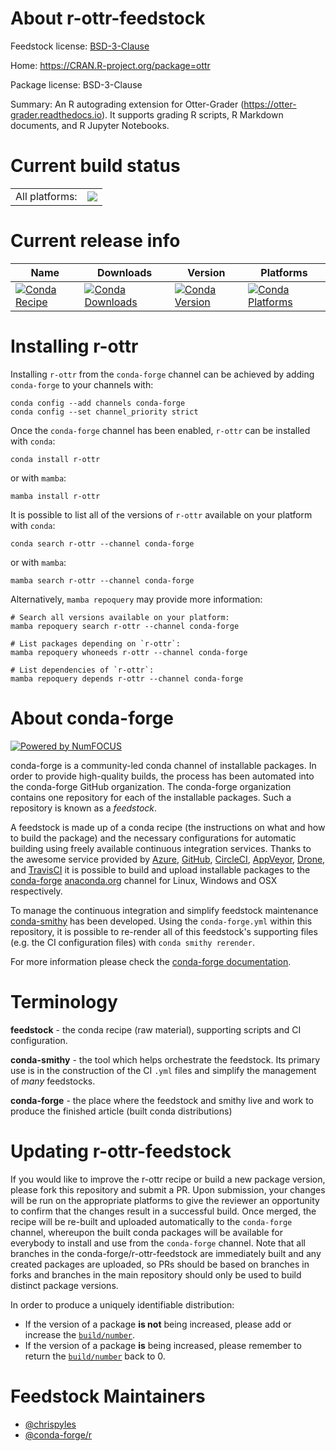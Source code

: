 About r-ottr-feedstock
======================

Feedstock license: [BSD-3-Clause](https://github.com/conda-forge/r-ottr-feedstock/blob/main/LICENSE.txt)

Home: https://CRAN.R-project.org/package=ottr

Package license: BSD-3-Clause

Summary: An R autograding extension for Otter-Grader (<https://otter-grader.readthedocs.io>). It supports grading R scripts, R Markdown documents, and R Jupyter Notebooks.

Current build status
====================


<table><tr><td>All platforms:</td>
    <td>
      <a href="https://dev.azure.com/conda-forge/feedstock-builds/_build/latest?definitionId=20020&branchName=main">
        <img src="https://dev.azure.com/conda-forge/feedstock-builds/_apis/build/status/r-ottr-feedstock?branchName=main">
      </a>
    </td>
  </tr>
</table>

Current release info
====================

| Name | Downloads | Version | Platforms |
| --- | --- | --- | --- |
| [![Conda Recipe](https://img.shields.io/badge/recipe-r--ottr-green.svg)](https://anaconda.org/conda-forge/r-ottr) | [![Conda Downloads](https://img.shields.io/conda/dn/conda-forge/r-ottr.svg)](https://anaconda.org/conda-forge/r-ottr) | [![Conda Version](https://img.shields.io/conda/vn/conda-forge/r-ottr.svg)](https://anaconda.org/conda-forge/r-ottr) | [![Conda Platforms](https://img.shields.io/conda/pn/conda-forge/r-ottr.svg)](https://anaconda.org/conda-forge/r-ottr) |

Installing r-ottr
=================

Installing `r-ottr` from the `conda-forge` channel can be achieved by adding `conda-forge` to your channels with:

```
conda config --add channels conda-forge
conda config --set channel_priority strict
```

Once the `conda-forge` channel has been enabled, `r-ottr` can be installed with `conda`:

```
conda install r-ottr
```

or with `mamba`:

```
mamba install r-ottr
```

It is possible to list all of the versions of `r-ottr` available on your platform with `conda`:

```
conda search r-ottr --channel conda-forge
```

or with `mamba`:

```
mamba search r-ottr --channel conda-forge
```

Alternatively, `mamba repoquery` may provide more information:

```
# Search all versions available on your platform:
mamba repoquery search r-ottr --channel conda-forge

# List packages depending on `r-ottr`:
mamba repoquery whoneeds r-ottr --channel conda-forge

# List dependencies of `r-ottr`:
mamba repoquery depends r-ottr --channel conda-forge
```


About conda-forge
=================

[![Powered by
NumFOCUS](https://img.shields.io/badge/powered%20by-NumFOCUS-orange.svg?style=flat&colorA=E1523D&colorB=007D8A)](https://numfocus.org)

conda-forge is a community-led conda channel of installable packages.
In order to provide high-quality builds, the process has been automated into the
conda-forge GitHub organization. The conda-forge organization contains one repository
for each of the installable packages. Such a repository is known as a *feedstock*.

A feedstock is made up of a conda recipe (the instructions on what and how to build
the package) and the necessary configurations for automatic building using freely
available continuous integration services. Thanks to the awesome service provided by
[Azure](https://azure.microsoft.com/en-us/services/devops/), [GitHub](https://github.com/),
[CircleCI](https://circleci.com/), [AppVeyor](https://www.appveyor.com/),
[Drone](https://cloud.drone.io/welcome), and [TravisCI](https://travis-ci.com/)
it is possible to build and upload installable packages to the
[conda-forge](https://anaconda.org/conda-forge) [anaconda.org](https://anaconda.org/)
channel for Linux, Windows and OSX respectively.

To manage the continuous integration and simplify feedstock maintenance
[conda-smithy](https://github.com/conda-forge/conda-smithy) has been developed.
Using the ``conda-forge.yml`` within this repository, it is possible to re-render all of
this feedstock's supporting files (e.g. the CI configuration files) with ``conda smithy rerender``.

For more information please check the [conda-forge documentation](https://conda-forge.org/docs/).

Terminology
===========

**feedstock** - the conda recipe (raw material), supporting scripts and CI configuration.

**conda-smithy** - the tool which helps orchestrate the feedstock.
                   Its primary use is in the construction of the CI ``.yml`` files
                   and simplify the management of *many* feedstocks.

**conda-forge** - the place where the feedstock and smithy live and work to
                  produce the finished article (built conda distributions)


Updating r-ottr-feedstock
=========================

If you would like to improve the r-ottr recipe or build a new
package version, please fork this repository and submit a PR. Upon submission,
your changes will be run on the appropriate platforms to give the reviewer an
opportunity to confirm that the changes result in a successful build. Once
merged, the recipe will be re-built and uploaded automatically to the
`conda-forge` channel, whereupon the built conda packages will be available for
everybody to install and use from the `conda-forge` channel.
Note that all branches in the conda-forge/r-ottr-feedstock are
immediately built and any created packages are uploaded, so PRs should be based
on branches in forks and branches in the main repository should only be used to
build distinct package versions.

In order to produce a uniquely identifiable distribution:
 * If the version of a package **is not** being increased, please add or increase
   the [``build/number``](https://docs.conda.io/projects/conda-build/en/latest/resources/define-metadata.html#build-number-and-string).
 * If the version of a package **is** being increased, please remember to return
   the [``build/number``](https://docs.conda.io/projects/conda-build/en/latest/resources/define-metadata.html#build-number-and-string)
   back to 0.

Feedstock Maintainers
=====================

* [@chrispyles](https://github.com/chrispyles/)
* [@conda-forge/r](https://github.com/conda-forge/r/)


